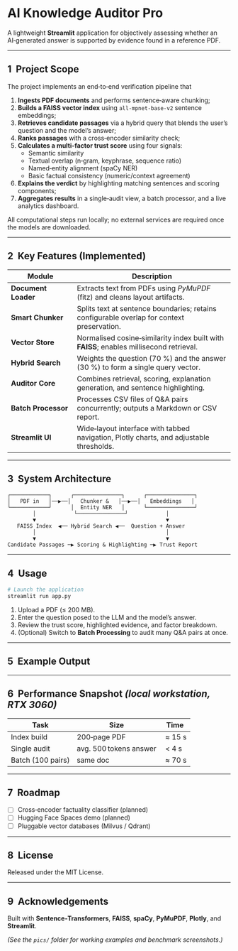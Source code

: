 # AI Knowledge Auditor Pro

A lightweight **Streamlit** application for objectively assessing whether an AI‑generated answer is supported by evidence found in a reference PDF.

---

## 1  Project Scope

The project implements an end‑to‑end verification pipeline that
1. **Ingests PDF documents** and performs sentence‑aware chunking;
2. **Builds a FAISS vector index** using `all‑mpnet‑base‑v2` sentence embeddings;
3. **Retrieves candidate passages** via a hybrid query that blends the user’s question and the model’s answer;
4. **Ranks passages** with a cross‑encoder similarity check;
5. **Calculates a multi‑factor trust score** using four signals:
   - Semantic similarity
   - Textual overlap (n‑gram, keyphrase, sequence ratio)
   - Named‑entity alignment (spaCy NER)
   - Basic factual consistency (numeric/context agreement)
6. **Explains the verdict** by highlighting matching sentences and scoring components;
7. **Aggregates results** in a single‑audit view, a batch processor, and a live analytics dashboard.

All computational steps run locally; no external services are required once the models are downloaded.

---

## 2  Key Features (Implemented)

| Module | Description |
| ------ | ----------- |
| **Document Loader** | Extracts text from PDFs using *PyMuPDF* (fitz) and cleans layout artifacts. |
| **Smart Chunker** | Splits text at sentence boundaries; retains configurable overlap for context preservation. |
| **Vector Store** | Normalised cosine‑similarity index built with **FAISS**; enables millisecond retrieval. |
| **Hybrid Search** | Weights the question (70 %) and the answer (30 %) to form a single query vector. |
| **Auditor Core** | Combines retrieval, scoring, explanation generation, and sentence highlighting. |
| **Batch Processor** | Processes CSV files of Q&A pairs concurrently; outputs a Markdown or CSV report. |
| **Streamlit UI** | Wide‑layout interface with tabbed navigation, Plotly charts, and adjustable thresholds. |

---

## 3  System Architecture

```
┌────────────┐      ┌───────────────┐      ┌───────────────┐
│   PDF in   │──▶──│   Chunker &   │──▶──│   Embeddings   │
└────────────┘      │  Entity NER   │      └───────────────┘
        │            └───────────────┘            │
        ▼                                         ▼
   FAISS Index  ◀── Hybrid Search ◀──  Question + Answer
        │                                         │
        ▼                                         ▼
Candidate Passages ─▶ Scoring & Highlighting ─▶ Trust Report
```

---

## 4  Usage

```bash
# Launch the application
streamlit run app.py
```

1. Upload a PDF (≤ 200 MB).
2. Enter the question posed to the LLM and the model’s answer.
3. Review the trust score, highlighted evidence, and factor breakdown.
4. (Optional) Switch to **Batch Processing** to audit many Q&A pairs at once.

---

## 5  Example Output

<!-- Replace with annotated screenshot or animated GIF illustrating a single audit. -->

---

## 6  Performance Snapshot *(local workstation, RTX 3060)*

| Task | Size | Time |
| ---- | ---- | ---- |
| Index build | 200‑page PDF | ≈ 15 s |
| Single audit | avg. 500 tokens answer | < 4 s |
| Batch (100 pairs) | same doc | ≈ 70 s |

---

## 7  Roadmap

- [ ] Cross‑encoder factuality classifier (planned)
- [ ] Hugging Face Spaces demo (planned)
- [ ] Pluggable vector databases (Milvus / Qdrant)

---

## 8  License

Released under the MIT License.

---

## 9  Acknowledgements

Built with **Sentence‑Transformers**, **FAISS**, **spaCy**, **PyMuPDF**, **Plotly**, and **Streamlit**.

*(See the `pics/` folder for working examples and benchmark screenshots.)*
